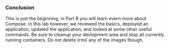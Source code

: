 ### Conclusion

This is just the beginning, in Part B you will learn evern more about Compose. In this lab however, we reviewed the basics, deployed an application, updated the application, and looked at some other useful commands. Be sure to cleanup your devlopment area and stop all currently running containers. Do not delete (rmi) any of the images though.
